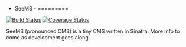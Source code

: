 - SeeMS -
=========

[![Build Status](https://travis-ci.org/fheemeyer/SeeMS.png?branch=master)](https://travis-ci.org/fheemeyer/SeeMS)  [![Coverage Status](https://coveralls.io/repos/fheemeyer/SeeMS/badge.png)](https://coveralls.io/r/fheemeyer/SeeMS)

SeeMS (pronounced CMS) is a tiny CMS written in Sinatra.
More info to come as development goes along.
